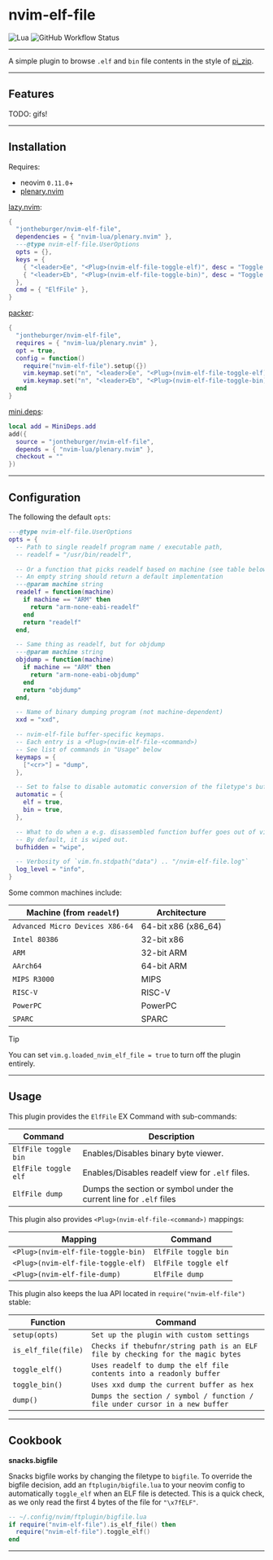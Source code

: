 # nvim-elf-file

![Lua](https://img.shields.io/badge/Made%20with%20Lua-blueviolet.svg?logo=lua)
![GitHub Workflow Status](https://img.shields.io/github/actions/workflow/status/jontheburger/nvim-elf-file/ci.yml?branch=main)

--------------------------------------------------------------------------------

A simple plugin to browse `.elf` and `bin` file contents in the style of
[pi_zip](https://neovim.io/doc/user/pi_zip.html).

--------------------------------------------------------------------------------

## Features

TODO: gifs!

--------------------------------------------------------------------------------

## Installation

Requires:

- neovim `0.11.0`+
- [plenary.nvim](https://github.com/nvim-lua/plenary.nvim)

[lazy.nvim](https://github.com/folke/lazy.nvim):

```lua
{
  "jontheburger/nvim-elf-file",
  dependencies = { "nvim-lua/plenary.nvim" },
  ---@type nvim-elf-file.UserOptions
  opts = {},
  keys = {
    { "<leader>Ee", "<Plug>(nvim-elf-file-toggle-elf)", desc = "Toggle Elf View" },
    { "<leader>Eb", "<Plug>(nvim-elf-file-toggle-bin)", desc = "Toggle Bin View" },
  },
  cmd = { "ElfFile" },
}
```

[packer](https://github.com/wbthomason/packer.nvim):

```lua
{
  "jontheburger/nvim-elf-file", 
  requires = { "nvim-lua/plenary.nvim" },
  opt = true,
  config = function()
    require("nvim-elf-file").setup({})
    vim.keymap.set("n", "<leader>Ee", "<Plug>(nvim-elf-file-toggle-elf)", { noremap = true, desc = "Toggle Elf View", })
    vim.keymap.set("n", "<leader>Eb", "<Plug>(nvim-elf-file-toggle-bin)", { noremap = true, desc = "Toggle Bin View", })
  end
}
```

[mini.deps](https://github.com/echasnovski/mini.deps):

```lua
local add = MiniDeps.add
add({
  source = "jontheburger/nvim-elf-file",
  depends = { "nvim-lua/plenary.nvim" },
  checkout = ""
})
```

--------------------------------------------------------------------------------

## Configuration

The following the default `opts`:

```lua
---@type nvim-elf-file.UserOptions
opts = {
  -- Path to single readelf program name / executable path,
  -- readelf = "/usr/bin/readelf",

  -- Or a function that picks readelf based on machine (see table below)
  -- An empty string should return a default implementation
  ---@param machine string
  readelf = function(machine)
    if machine == "ARM" then
      return "arm-none-eabi-readelf"
    end
    return "readelf"
  end,

  -- Same thing as readelf, but for objdump
  ---@param machine string
  objdump = function(machine)
    if machine == "ARM" then
      return "arm-none-eabi-objdump"
    end
    return "objdump"
  end,

  -- Name of binary dumping program (not machine-dependent)
  xxd = "xxd",

  -- nvim-elf-file buffer-specific keymaps.
  -- Each entry is a <Plug>(nvim-elf-file-<command>)
  -- See list of commands in "Usage" below
  keymaps = {
    ["<cr>"] = "dump",
  },

  -- Set to false to disable automatic conversion of the filetype's buffer
  automatic = {
    elf = true,
    bin = true,
  },

  -- What to do when a e.g. disassembled function buffer goes out of view.
  -- By default, it is wiped out.
  bufhidden = "wipe",

  -- Verbosity of `vim.fn.stdpath("data") .. "/nvim-elf-file.log"`
  log_level = "info",
}
```

Some common machines include:

| Machine (from `readelf`)        | Architecture        |
| ------------------------------- | ------------------- |
| `Advanced Micro Devices X86-64` | 64-bit x86 (x86_64) |
| `Intel 80386`                   | 32-bit x86          |
| `ARM`                           | 32-bit ARM          |
| `AArch64`                       | 64-bit ARM          |
| `MIPS R3000`                    | MIPS                |
| `RISC-V`                        | RISC-V              |
| `PowerPC`                       | PowerPC             |
| `SPARC`                         | SPARC               |

> [!TIP]
> You can set `vim.g.loaded_nvim_elf_file = true` to turn off the plugin entirely.

--------------------------------------------------------------------------------

## Usage

This plugin provides the `ElfFile` EX Command with sub-commands:

| Command              | Description                                                         |
| -------------------- | ------------------------------------------------------------------- |
| `ElfFile toggle bin` | Enables/Disables binary byte viewer.                                |
| `ElfFile toggle elf` | Enables/Disables readelf view for `.elf` files.                     |
| `ElfFile dump`       | Dumps the section or symbol under the current line for `.elf` files |

This plugin also provides `<Plug>(nvim-elf-file-<command>)` mappings:

| Mapping                            | Command              |
| ---------------------------------- | -------------------- |
| `<Plug>(nvim-elf-file-toggle-bin)` | `ElfFile toggle bin` |
| `<Plug>(nvim-elf-file-toggle-elf)` | `ElfFile toggle elf` |
| `<Plug>(nvim-elf-file-dump)`       | `ElfFile dump`       |

This plugin also keeps the lua API located in `require("nvim-elf-file")` stable:

| Function                           | Command                                                                         |
| ---------------------------------- | ------------------------------------------------------------------------------- |
| `setup(opts)`                      | `Set up the plugin with custom settings`                                        |
| `is_elf_file(file)`                | `Checks if thebufnr/string path is an ELF file by checking for the magic bytes` |
| `toggle_elf()`                     | `Uses readelf to dump the elf file contents into a readonly buffer`             |
| `toggle_bin()`                     | `Uses xxd dump the current buffer as hex`                                       |
| `dump()`                           | `Dumps the section / symbol / function / file under cursor in a new buffer`     |

--------------------------------------------------------------------------------

## Cookbook

**snacks.bigfile**

Snacks bigfile works by changing the filetype to `bigfile`. To override the
bigfile decision, add an `ftplugin/bigfile.lua` to your neovim config to
automatically `toggle_elf` when an ELF file is detected. This is a quick check,
as we only read the first 4 bytes of the file for `"\x7fELF"`.

```lua
-- ~/.config/nvim/ftplugin/bigfile.lua
if require("nvim-elf-file").is_elf_file() then
  require("nvim-elf-file").toggle_elf()
end
```

--------------------------------------------------------------------------------

